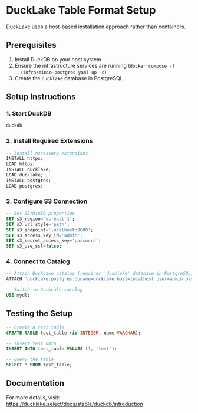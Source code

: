 # DuckLake Table Format Setup

DuckLake uses a host-based installation approach rather than containers.

## Prerequisites

1. Install DuckDB on your host system
2. Ensure the infrastructure services are running (`docker compose -f ../infra/minio-postgres.yaml up -d`)
3. Create the `ducklake` database in PostgreSQL

## Setup Instructions

### 1. Start DuckDB
```bash
duckdb
```

### 2. Install Required Extensions
```sql
-- Install necessary extensions
INSTALL https;
LOAD https;
INSTALL ducklake;
LOAD ducklake;
INSTALL postgres;
LOAD postgres;
```

### 3. Configure S3 Connection
```sql
-- Set S3/MinIO properties
SET s3_region='us-east-1';
SET s3_url_style='path';
SET s3_endpoint='localhost:9000';
SET s3_access_key_id='admin';
SET s3_secret_access_key='password';
SET s3_use_ssl=false;
```

### 4. Connect to Catalog
```sql
-- Attach DuckLake catalog (requires 'ducklake' database in PostgreSQL)
ATTACH 'ducklake:postgres:dbname=ducklake host=localhost user=admin password=password port=5431' AS mydl (DATA_PATH 's3://warehouse2');

-- Switch to DuckLake catalog
USE mydl;
```

## Testing the Setup
```sql
-- Create a test table
CREATE TABLE test_table (id INTEGER, name VARCHAR);

-- Insert test data
INSERT INTO test_table VALUES (1, 'test');

-- Query the table
SELECT * FROM test_table;
```

## Documentation
For more details, visit: https://ducklake.select/docs/stable/duckdb/introduction
    
